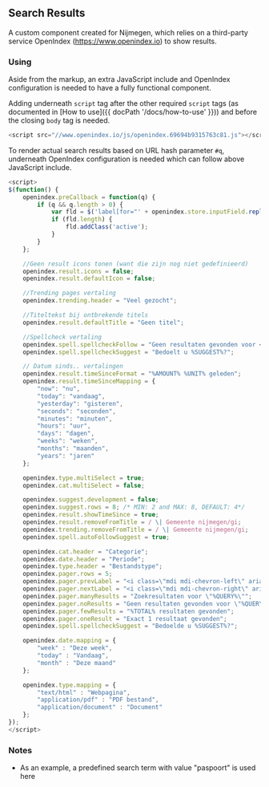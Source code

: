 ## Search Results

A custom component created for Nijmegen, which relies on a third-party service OpenIndex (https://www.openindex.io) to show results.

### Using

Aside from the markup, an extra JavaScript include and OpenIndex configuration is needed to have a fully functional component.

Adding underneath `script` tag after the other required `script` tags (as documented in [How to use]({{ docPath '/docs/how-to-use' }})) and before the closing `body` tag is needed.

```javascript
<script src="//www.openindex.io/js/openindex.69694b9315763c81.js"></script>
```
To render actual search results based on URL hash parameter `#q`, underneath OpenIndex configuration is needed which can follow above JavaScript include.

```javascript
<script>
$(function() {
    openindex.preCallback = function(q) {
        if (q && q.length > 0) {
            var fld = $('label[for="' + openindex.store.inputField.replace('#', '') + '"]');
            if (fld.length) {
                fld.addClass('active');
            }
        }
    };

    //Geen result icons tonen (want die zijn nog niet gedefinieerd)
    openindex.result.icons = false;
    openindex.result.defaultIcon = false;

    //Trending pages vertaling
    openindex.trending.header = "Veel gezocht";

    //Titeltekst bij ontbrekende titels
    openindex.result.defaultTitle = "Geen titel";

    //Spellcheck vertaling
    openindex.spell.spellcheckFollow = "Geen resultaten gevonden voor <span>%QUERY%</span>, resultaten voor <span>%SUGGEST%</span> worden getoond.";
    openindex.spell.spellcheckSuggest = "Bedoelt u %SUGGEST%?";

    // Datum sinds.. vertalingen
    openindex.result.timeSinceFormat = "%AMOUNT% %UNIT% geleden";
    openindex.result.timeSinceMapping = {
        "now": "nu",
        "today": "vandaag",
        "yesterday": "gisteren",
        "seconds": "seconden",
        "minutes": "minuten",
        "hours": "uur",
        "days": "dagen",
        "weeks": "weken",
        "months": "maanden",
        "years": "jaren"
    };

    openindex.type.multiSelect = true;
    openindex.cat.multiSelect = false;

    openindex.suggest.development = false;
    openindex.suggest.rows = 8; /* MIN: 2 and MAX: 8, DEFAULT: 4*/
    openindex.result.showTimeSince = true;
    openindex.result.removeFromTitle = / \| Gemeente nijmegen/gi;
    openindex.trending.removeFromTitle = / \| Gemeente nijmegen/gi;
    openindex.spell.autoFollowSuggest = true;

    openindex.cat.header = "Categorie";
    openindex.date.header = "Periode";
    openindex.type.header = "Bestandstype";
    openindex.pager.rows = 5;
    openindex.pager.prevLabel = "<i class=\"mdi mdi-chevron-left\" aria-hidden=\"true\"></i>";
    openindex.pager.nextLabel = "<i class=\"mdi mdi-chevron-right\" aria-hidden=\"true\"></i>";
    openindex.pager.manyResults = "Zoekresultaten voor \"%QUERY%\"";
    openindex.pager.noResults = "Geen resultaten gevonden voor \"%QUERY%\"";
    openindex.pager.fewResults = "%TOTAL% resultaten gevonden";
    openindex.pager.oneResult = "Exact 1 resultaat gevonden";
    openindex.spell.spellcheckSuggest = "Bedoelde u %SUGGEST%?";

    openindex.date.mapping = {
        "week" : "Deze week",
        "today" : "Vandaag",
        "month" : "Deze maand"
    };

    openindex.type.mapping = {
        "text/html" : "Webpagina",
        "application/pdf" : "PDF bestand",
        "application/document" : "Document"
    };
});
</script>
```

### Notes

* As an example, a predefined search term with value "paspoort" is used here

